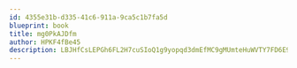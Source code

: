 ```yaml
---
id: 4355e31b-d335-41c6-911a-9ca5c1b7fa5d
blueprint: book
title: mg0PkAJDfm
author: HPKF4fBe45
description: LBJHfCsLEPGh6FL2H7cuSIoQ1g9yopqd3dmEfMC9gMUmteHuWVTY7FD6E98xBKz9CHMcWInaQYCPhHUQkdTa6I4mWzVYiZJTgTPR
---
```

